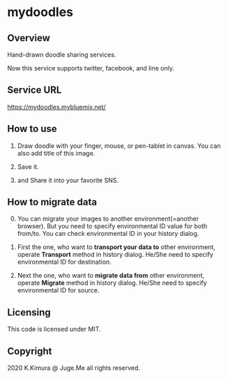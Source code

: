 # mydoodles

## Overview

Hand-drawn doodle sharing services.

Now this service supports twitter, facebook, and line only.


## Service URL

https://mydoodles.mybluemix.net/


## How to use

1. Draw doodle with your finger, mouse, or pen-tablet in canvas. You can also add title of this image.

2. Save it.

3. and Share it into your favorite SNS.


## How to migrate data

0. You can migrate your images to another environment(=another browser). But you need to specify environmental ID value for both from/to. You can check environmental ID in your history dialog.

1. First the one, who want to **transport your data to** other environment, operate **Transport** method in history dialog. He/She need to specify environmental ID for destination.

2. Next the one, who want to **migrate data from** other environment, operate **Migrate** method in history dialog. He/She need to specify environmental ID for source.


## Licensing

This code is licensed under MIT.


## Copyright

2020 K.Kimura @ Juge.Me all rights reserved.

